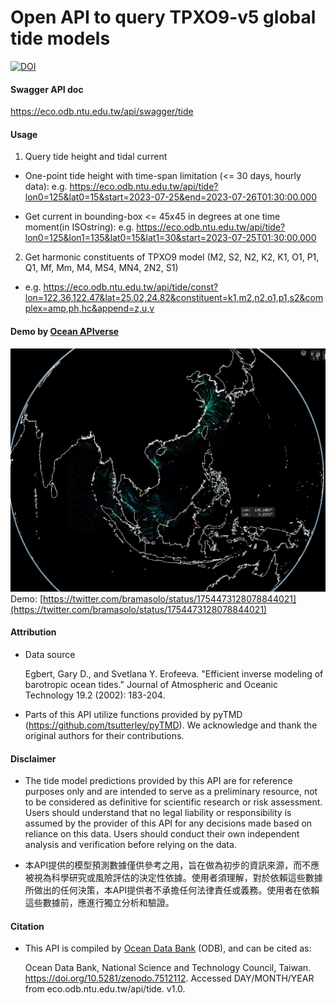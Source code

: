 # Open API to query TPXO9-v5 global tide models

[![DOI](https://zenodo.org/badge/doi/10.5281/zenodo.10616822.svg)](https://doi.org/10.5281/zenodo.10616822)

#### Swagger API doc

https://eco.odb.ntu.edu.tw/api/swagger/tide

#### Usage

1. Query tide height and tidal current

* One-point tide height with time-span limitation (<= 30 days, hourly data): e.g. https://eco.odb.ntu.edu.tw/api/tide?lon0=125&lat0=15&start=2023-07-25&end=2023-07-26T01:30:00.000
   
* Get current in bounding-box <= 45x45 in degrees at one time moment(in ISOstring): e.g. https://eco.odb.ntu.edu.tw/api/tide?lon0=125&lon1=135&lat0=15&lat1=30&start=2023-07-25T01:30:00.000
   
2. Get harmonic constituents of TPXO9 model (M2, S2, N2, K2, K1, O1, P1, Q1, Mf, Mm, M4, MS4, MN4, 2N2, S1)

* e.g. https://eco.odb.ntu.edu.tw/api/tide/const?lon=122.36,122.47&lat=25.02,24.82&constituent=k1,m2,n2,o1,p1,s2&complex=amp,ph,hc&append=z,u,v

#### Demo by <a href="https://api.odb.ntu.edu.tw/hub/" target="_blank">Ocean APIverse</a>

[![Clip_for_Tide_API](https://github.com/cywhale/ODB/blob/master/tide/tide_clip01_ogcquery.png)](https://github.com/cywhale/ODB/blob/master/tide/tide_clip01_ogcquery.png)
Demo: [https://twitter.com/bramasolo/status/1754473128078844021](https://twitter.com/bramasolo/status/1754473128078844021)

#### Attribution

* Data source

    Egbert, Gary D., and Svetlana Y. Erofeeva. "Efficient inverse modeling of barotropic ocean tides." Journal of Atmospheric and Oceanic Technology 19.2 (2002): 183-204.
    
* Parts of this API utilize functions provided by pyTMD (https://github.com/tsutterley/pyTMD). We acknowledge and thank the original authors for their contributions.

#### Disclaimer

* The tide model predictions provided by this API are for reference purposes only and are intended to serve as a preliminary resource, not to be considered as definitive for scientific research or risk assessment. Users should understand that no legal liability or responsibility is assumed by the provider of this API for any decisions made based on reliance on this data. Users should conduct their own independent analysis and verification before relying on the data.
  
* 本API提供的模型預測數據僅供參考之用，旨在做為初步的資訊來源，而不應被視為科學研究或風險評估的決定性依據。使用者須理解，對於依賴這些數據所做出的任何決策，本API提供者不承擔任何法律責任或義務。使用者在依賴這些數據前，應進行獨立分析和驗證。

#### Citation

* This API is compiled by [Ocean Data Bank](https://www.odb.ntu.edu.tw) (ODB), and can be cited as:

    Ocean Data Bank, National Science and Technology Council, Taiwan. https://doi.org/10.5281/zenodo.7512112. Accessed DAY/MONTH/YEAR from eco.odb.ntu.edu.tw/api/tide. v1.0.
